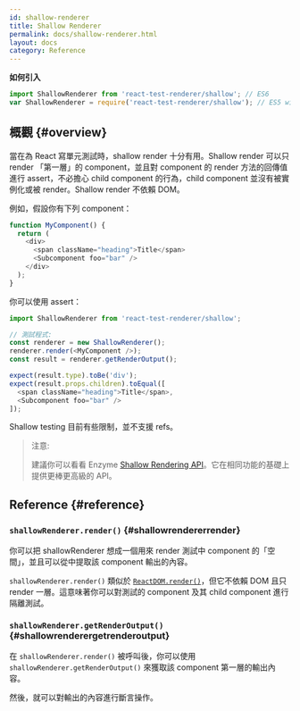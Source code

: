 ```yaml
---
id: shallow-renderer
title: Shallow Renderer
permalink: docs/shallow-renderer.html
layout: docs
category: Reference
---
```


**如何引入**

```javascript
import ShallowRenderer from 'react-test-renderer/shallow'; // ES6
var ShallowRenderer = require('react-test-renderer/shallow'); // ES5 with npm
```

## 概觀 {#overview}

當在為 React 寫單元測試時，shallow render 十分有用。Shallow render 可以只 render 「第一層」的 component，並且對 component 的 render 方法的回傳值進行 assert，不必擔心 child component 的行為，child component 並沒有被實例化或被 render。Shallow render 不依賴 DOM。

例如，假設你有下列 component：

```javascript
function MyComponent() {
  return (
    <div>
      <span className="heading">Title</span>
      <Subcomponent foo="bar" />
    </div>
  );
}
```

你可以使用 assert：

```javascript
import ShallowRenderer from 'react-test-renderer/shallow';

// 測試程式:
const renderer = new ShallowRenderer();
renderer.render(<MyComponent />);
const result = renderer.getRenderOutput();

expect(result.type).toBe('div');
expect(result.props.children).toEqual([
  <span className="heading">Title</span>,
  <Subcomponent foo="bar" />
]);
```

Shallow testing 目前有些限制，並不支援 refs。

> 注意:
>
> 建議你可以看看 Enzyme [Shallow Rendering API](https://airbnb.io/enzyme/docs/api/shallow.html)。它在相同功能的基礎上提供更棒更高級的 API。

## Reference {#reference}

### `shallowRenderer.render()` {#shallowrendererrender}

你可以把 shallowRenderer 想成一個用來 render 測試中 component 的「空間」，並且可以從中提取該 component 輸出的內容。

`shallowRenderer.render()` 類似於 [`ReactDOM.render()`](/docs/react-dom.html#render)，但它不依賴 DOM 且只 render 一層。這意味著你可以對測試的 component 及其 child component 進行隔離測試。

### `shallowRenderer.getRenderOutput()` {#shallowrenderergetrenderoutput}

在 `shallowRenderer.render()` 被呼叫後，你可以使用 `shallowRenderer.getRenderOutput()` 來獲取該 component 第一層的輸出內容。

然後，就可以對輸出的內容進行斷言操作。
